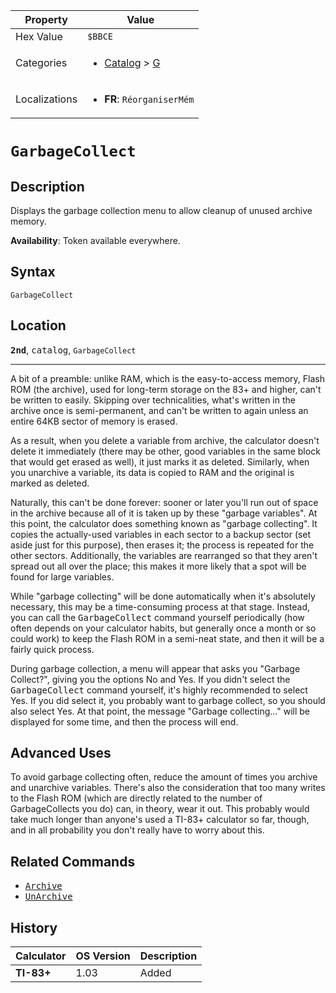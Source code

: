 | Property      | Value |
|---------------|-------|
| Hex Value     | `$BBCE`|
| Categories    | <ul><li>[Catalog](<../categories/Catalog.md>) > [G](<../categories/Catalog.md#G>)</li></ul> |
| Localizations | <ul><li><b>FR</b>: `RéorganiserMém`</li></ul> |

# `GarbageCollect`

## Description
Displays the garbage collection menu to allow cleanup of unused archive memory.


<b>Availability</b>: Token available everywhere.

## Syntax
`GarbageCollect`

## Location
<tt><kbd><b>2nd</b></kbd></tt>, <kbd>catalog</kbd>, `GarbageCollect`
<hr>

A bit of a preamble: unlike RAM, which is the easy-to-access memory, Flash ROM (the archive), used for long-term storage on the 83+ and higher, can't be written to easily. Skipping over technicalities, what's written in the archive once is semi-permanent, and can't be written to again unless an entire 64KB sector of memory is erased.

As a result, when you delete a variable from archive, the calculator doesn't delete it immediately (there may be other, good variables in the same block that would get erased as well), it just marks it as deleted. Similarly, when you unarchive a variable, its data is copied to RAM and the original is marked as deleted.

Naturally, this can't be done forever: sooner or later you'll run out of space in the archive because all of it is taken up by these "garbage variables". At this point, the calculator does something known as "garbage collecting". It copies the actually-used variables in each sector to a backup sector (set aside just for this purpose), then erases it; the process is repeated for the other sectors. Additionally, the variables are rearranged so that they aren't spread out all over the place; this makes it more likely that a spot will be found for large variables.

While "garbage collecting" will be done automatically when it's absolutely necessary, this may be a time-consuming process at that stage. Instead, you can call the <tt>GarbageCollect</tt> command yourself periodically (how often depends on your calculator habits, but generally once a month or so could work) to keep the Flash ROM in a semi-neat state, and then it will be a fairly quick process.

During garbage collection, a menu will appear that asks you "Garbage Collect?", giving you the options No and Yes. If you didn't select the <tt>GarbageCollect</tt> command yourself, it's highly recommended to select Yes. If you did select it, you probably want to garbage collect, so you should also select Yes. At that point, the message "Garbage collecting…" will be displayed for some time, and then the process will end.

## Advanced Uses

To avoid garbage collecting often, reduce the amount of times you archive and unarchive variables. There's also the consideration that too many writes to the Flash ROM (which are directly related to the number of GarbageCollects you do) can, in theory, wear it out. This probably would take much longer than anyone's used a TI-83+ calculator so far, though, and in all probability you don't really have to worry about this.

## Related Commands

*   <tt><a href="/archive">Archive</a></tt>
*   <tt><a href="/unarchive">UnArchive</a></tt>

## History
| Calculator | OS Version | Description |
|------------|------------|-------------|
| <b>TI-83+</b> | 1.03 | Added |



